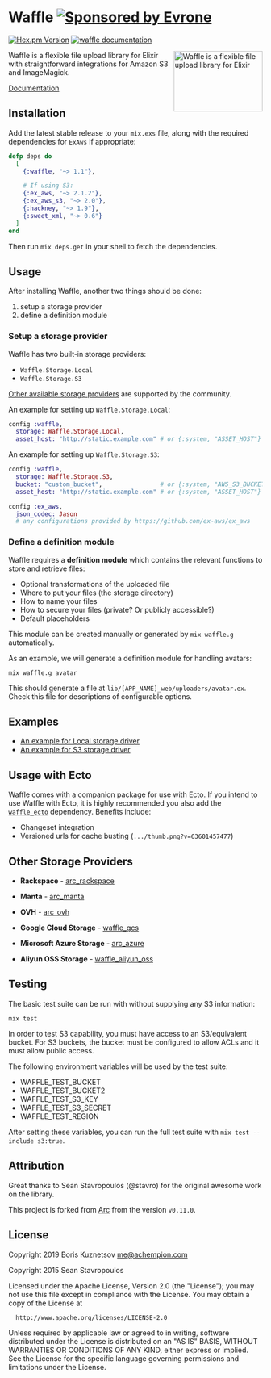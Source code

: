 [hex-img]: http://img.shields.io/hexpm/v/waffle.svg
[hex-url]: https://hex.pm/packages/waffle

[hexdocs-img]: http://img.shields.io/badge/hexdocs-documentation-brightgreen.svg
[hexdocs-url]: https://hexdocs.pm/waffle

[evrone-img]: https://img.shields.io/badge/Sponsored_by-Evrone-brightgreen.svg
[evrome-url]: https://evrone.com?utm_source=waffle

# Waffle [![Sponsored by Evrone][evrone-img]][evrome-url]

[![Hex.pm Version][hex-img]][hex-url]
[![waffle documentation][hexdocs-img]][hexdocs-url]

<img align="right" width="176" height="120"
     alt="Waffle is a flexible file upload library for Elixir"
     src="https://elixir-waffle.github.io/waffle/assets/logo.svg">

Waffle is a flexible file upload library for Elixir with straightforward integrations for Amazon S3 and ImageMagick.

[Documentation](https://hexdocs.pm/waffle)

## Installation

Add the latest stable release to your `mix.exs` file, along with the
required dependencies for `ExAws` if appropriate:

```elixir
defp deps do
  [
    {:waffle, "~> 1.1"},

    # If using S3:
    {:ex_aws, "~> 2.1.2"},
    {:ex_aws_s3, "~> 2.0"},
    {:hackney, "~> 1.9"},
    {:sweet_xml, "~> 0.6"}
  ]
end
```

Then run `mix deps.get` in your shell to fetch the dependencies.

## Usage

After installing Waffle, another two things should be done:

1. setup a storage provider
2. define a definition module

### Setup a storage provider

Waffle has two built-in storage providers:

* `Waffle.Storage.Local`
* `Waffle.Storage.S3`

[Other available storage providers](#other-storage-providers)
are supported by the community.

An example for setting up `Waffle.Storage.Local`:

```elixir
config :waffle,
  storage: Waffle.Storage.Local,
  asset_host: "http://static.example.com" # or {:system, "ASSET_HOST"}
```

An example for setting up `Waffle.Storage.S3`:

```elixir
config :waffle,
  storage: Waffle.Storage.S3,
  bucket: "custom_bucket",                # or {:system, "AWS_S3_BUCKET"}
  asset_host: "http://static.example.com" # or {:system, "ASSET_HOST"}

config :ex_aws,
  json_codec: Jason
  # any configurations provided by https://github.com/ex-aws/ex_aws
```

### Define a definition module

Waffle requires a **definition module** which contains the relevant
functions to store and retrieve files:

* Optional transformations of the uploaded file
* Where to put your files (the storage directory)
* How to name your files
* How to secure your files (private? Or publicly accessible?)
* Default placeholders

This module can be created manually or generated by `mix waffle.g`
automatically.

As an example, we will generate a definition module for handling
avatars:

    mix waffle.g avatar

This should generate a file at `lib/[APP_NAME]_web/uploaders/avatar.ex`.
Check this file for descriptions of configurable options.

## Examples

* [An example for Local storage driver](documentation/examples/local.md)
* [An example for S3 storage driver](documentation/examples/s3.md)

## Usage with Ecto

Waffle comes with a companion package for use with Ecto. If you
intend to use Waffle with Ecto, it is highly recommended you also
add the
[`waffle_ecto`](https://github.com/elixir-waffle/waffle_ecto)
dependency.  Benefits include:

  * Changeset integration
  * Versioned urls for cache busting (`.../thumb.png?v=63601457477`)

## Other Storage Providers

  * **Rackspace** - [arc_rackspace](https://github.com/lokalebasen/arc_rackspace)

  * **Manta** - [arc_manta](https://github.com/onyxrev/arc_manta)

  * **OVH** - [arc_ovh](https://github.com/stephenmoloney/arc_ovh)

  * **Google Cloud Storage** - [waffle_gcs](https://github.com/elixir-waffle/waffle_gcs)

  * **Microsoft Azure Storage** - [arc_azure](https://github.com/phil-a/arc_azure)

  * **Aliyun OSS Storage** - [waffle_aliyun_oss](https://github.com/ug0/waffle_aliyun_oss)
  
## Testing

The basic test suite can be run with without supplying any S3 information:

```
mix test
```

In order to test S3 capability, you must have access to an S3/equivalent bucket. For
S3 buckets, the bucket must be configured to allow ACLs and it must allow public
access.

The following environment variables will be used by the test suite:

* WAFFLE_TEST_BUCKET
* WAFFLE_TEST_BUCKET2
* WAFFLE_TEST_S3_KEY
* WAFFLE_TEST_S3_SECRET
* WAFFLE_TEST_REGION

After setting these variables, you can run the full test suite with `mix test --include s3:true`.

## Attribution

Great thanks to Sean Stavropoulos (@stavro) for the original awesome work on the library.

This project is forked from [Arc](https://github.com/stavro/arc) from the version `v0.11.0`.

## License

Copyright 2019 Boris Kuznetsov <me@achempion.com>

Copyright 2015 Sean Stavropoulos

  Licensed under the Apache License, Version 2.0 (the "License");
  you may not use this file except in compliance with the License.
  You may obtain a copy of the License at

      http://www.apache.org/licenses/LICENSE-2.0

  Unless required by applicable law or agreed to in writing, software
  distributed under the License is distributed on an "AS IS" BASIS,
  WITHOUT WARRANTIES OR CONDITIONS OF ANY KIND, either express or implied.
  See the License for the specific language governing permissions and
  limitations under the License.
